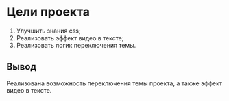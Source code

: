 # Цели проекта

1. Улучшить знания css;
2. Реализовать эффект видео в тексте;
3. Реализовать логик переключения темы.

## Вывод

Реализована возможность переключения темы проекта, а также эффект видео в тексте.
